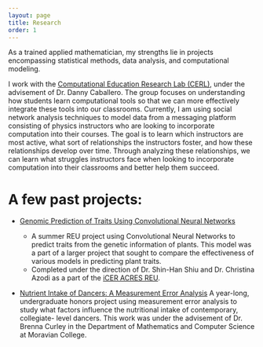 ```yaml
---
layout: page
title: Research
order: 1
---
```

As a trained applied mathematician, my strengths lie in projects encompassing statistical methods, data analysis, and computational modeling.

I work with the [Computational Education Research Lab (CERL)](https://msu-cerl.github.io/), under the advisement of Dr. Danny Caballero. The group focuses on understanding how students learn computational tools so that we can more effectively integrate these tools into our classrooms. Currently, I am using social network analysis techniques to model data from a messaging platform consisting of physics instructors who are looking to incorporate computation into their courses. The goal is to learn which instructors are most active, what sort of relationships the instructors foster, and how these relationships develop over time. Through analyzing these relationships, we can learn what struggles instructors face when looking to incorporate computation into their classrooms and better help them succeed.


# A few past projects:

* [Genomic Prediction of Traits Using Convolutional Neural Networks](https://academic.oup.com/g3journal/article/9/11/3691/6026746)
  * A summer REU project using Convolutional Neural Networks to predict traits from the genetic information of plants. This model was a part of a larger project that sought to compare the effectiveness of various models in predicting plant traits.
  * Completed under the direction of Dr. Shin-Han Shiu and Dr. Christina Azodi as a part of the [iCER ACRES REU](https://icer-acres.msu.edu/).

* [Nutrient Intake of Dancers: A Measurement Error Analysis](file://files/Bolger_Final_Honors_Thesis_2020.pdf)
A year-long, undergraduate honors project using measurement error analysis to study what factors influence the nutritional intake of contemporary, collegiate- level dancers.
This work was under the advisement of Dr. Brenna Curley in the Department of Mathematics and Computer Science at Moravian College.